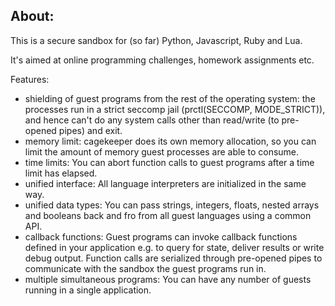 About:
------

This is a secure sandbox for (so far) Python, Javascript, Ruby and Lua.

It's aimed at online programming challenges, homework assignments etc.

Features:

* shielding of guest programs from the rest of the operating system: the processes run in a strict seccomp jail (prctl(SECCOMP, MODE\_STRICT)), and hence can't do any system calls other than read/write (to pre-opened pipes) and exit.
* memory limit: cagekeeper does its own memory allocation, so you can limit the amount of memory guest processes are able to consume.
* time limits: You can abort function calls to guest programs after a time limit has elapsed.
* unified interface: All language interpreters are initialized in the same way.
* unified data types: You can pass strings, integers, floats, nested arrays and booleans back and fro from all guest languages using a common API.
* callback functions: Guest programs can invoke callback functions defined in your application e.g. to query for state, deliver results or write debug output. Function calls are serialized through pre-opened pipes to communicate with the sandbox the guest programs run in.
* multiple simultaneous programs: You can have any number of guests running in a single application.

